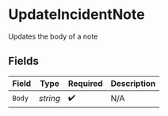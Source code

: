 # UpdateIncidentNote

Updates the body of a note


## Fields

| Field              | Type               | Required           | Description        |
| ------------------ | ------------------ | ------------------ | ------------------ |
| `Body`             | *string*           | :heavy_check_mark: | N/A                |